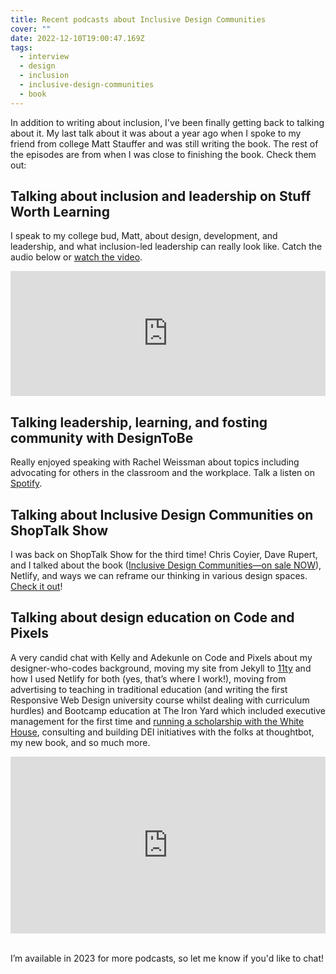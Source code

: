```yaml
---
title: Recent podcasts about Inclusive Design Communities
cover: ""
date: 2022-12-10T19:00:47.169Z
tags:
  - interview
  - design
  - inclusion
  - inclusive-design-communities
  - book
---
```


In addition to writing about inclusion, I've been finally getting back to talking about it. My last talk about it was about a year ago when I spoke to my friend from college Matt Stauffer and was still writing the book. The rest of the episodes are from when I was close to finishing the book. Check them out:

## Talking about inclusion and leadership on Stuff Worth Learning
I speak to my college bud, Matt, about design, development, and leadership, and what inclusion-led leadership can really look like. Catch the audio below or [watch the video](https://www.youtube.com/watch?v=eiV6_3pZFc0&list=PLgJIx0-UaB9RvRKbdcRbs05Gl0D1GiCCk&index=3).

<iframe height="200px" width="100%" frameborder="no" scrolling="no" seamless src="https://player.simplecast.com/23f9cda3-958a-43fe-8b86-e418e9f9ed4b?dark=false"></iframe>

## Talking leadership, learning, and fosting community with DesignToBe
Really enjoyed speaking with Rachel Weissman about topics including advocating for others in the classroom and the workplace. Talk a listen on [Spotify](https://open.spotify.com/episode/0FCYPuMDJTsmyQvFn3N5pO?si=dadf1a47d9034248).

## Talking about Inclusive Design Communities on ShopTalk Show
I was back on ShopTalk Show for the third time! Chris Coyier, Dave Rupert, and I talked about the book ([Inclusive Design Communities—on sale NOW](https://abookapart.com/products/inclusive-design-communities)), Netlify, and ways we can reframe our thinking in various design spaces. [Check it out](https://shoptalkshow.com/539/)!


## Talking about design education on Code and Pixels
A very candid chat with Kelly and Adekunle on Code and Pixels about my designer-who-codes background, moving my site from Jekyll to [11ty](https://www.11ty.dev/) and how I used Netlify for both (yes, that’s where I work!), moving from advertising to teaching in traditional education (and writing the first Responsive Web Design university course whilst dealing with curriculum hurdles) and Bootcamp education at The Iron Yard which included executive management for the first time and [running a scholarship with the White House](https://samkapila.com/2016/09/10/the-tech-opportunity-fund-and-the-white-house/), consulting and building DEI initiatives with the folks at thoughtbot, my new book, and so much more. 

<style>.embed-container { position: relative; padding-bottom: 56.25%; height: 0; overflow: hidden; max-width: 100%; } .embed-container iframe, .embed-container object, .embed-container embed { position: absolute; top: 0; left: 0; width: 100%; height: 100%; }</style><div class='embed-container'><iframe src='https://www.youtube.com/embed/BfByZk3jS_A' frameborder='0' allowfullscreen></iframe></div>

<br>
<p>
  I’m available in 2023 for more podcasts, so let me know if you'd like to chat!
</p>